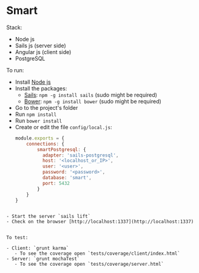 # Smart
Stack:

 - Node js
 - Sails js (server side)
 - Angular js (client side)
 - PostgreSQL

To run:

 - Install [Node js](https://nodejs.org/)
 - Install the packages:
	 - [Sails](http://sailsjs.org): `npm -g install sails` (sudo might be required)
	 - [Bower](http://bower.io/): `npm -g install bower` (sudo might be required)
 - Go to the project's folder
 - Run `npm install`
 - Run `bower install`
 - Create or edit the file `config/local.js`:
	```javascript
	module.exports = {
		connections: {
		    smartPostgresql: {
		      adapter: 'sails-postgresql',
		      host: '<localhost_or_IP>',
		      user: '<user>',
		      password: '<password>',
		      database: 'smart',
		      port: 5432
		    }
		}
	}
  ```

 - Start the server `sails lift`
 - Check on the browser [http://localhost:1337](http://localhost:1337)


To test:

 - Client: `grunt karma`
	 - To see the coverage open `tests/coverage/client/index.html`
 - Server: `grunt mochaTest`
	 - To see the coverage open `tests/coverage/server.html`